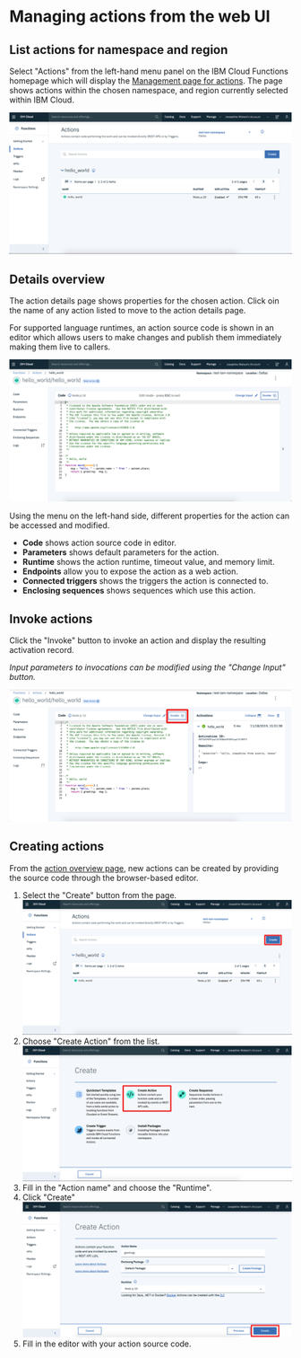 # Managing actions from the web UI

## List actions for namespace and region

Select "Actions" from the left-hand menu panel on the IBM Cloud Functions homepage which will display the [Management page for actions](https://cloud.ibm.com/functions/actions). The page shows actions within the chosen namespace, and region currently selected within IBM Cloud.

![action details page](images/101-ex5-action-overview.png)

## Details overview

The action details page shows properties for the chosen action. Click oin the name of any action listed to move to the action details page.

For supported language runtimes, an action source code is shown in an editor which allows users to make changes and publish them immediately making them live to callers.

![action details page](images/101-ex5-action-editor.png)

Using the menu on the left-hand side, different properties for the action can be accessed and modified.

* **Code** shows action source code in editor.
* **Parameters** shows default parameters for the action.
* **Runtime** shows the action runtime, timeout value, and memory limit.
* **Endpoints** allow you to expose the action as a web action.
* **Connected triggers** shows the triggers the action is connected to.
* **Enclosing sequences** shows sequences which use this action.

## Invoke actions

Click the "Invoke" button to invoke an action and display the resulting activation record.

_Input parameters to invocations can be modified using the "Change Input" button._

![Invoking an action](images/101-ex5-invoking-action.png)

## Creating actions

From the [action overview page](https://cloud.ibm.com/functions/actions), new actions can be created by providing the source code through the browser-based editor.

1. Select the "Create" button from the page.
![Creating an action](images/101-ex5-creating-action-hp.png)
2. Choose "Create Action" from the list.
![Creating an action](images/101-ex5-creating-action-list.png)
3. Fill in the "Action name" and choose the "Runtime".
4. Click "Create"
![Creating an action](images/101-ex5-creating-action-modal.png)
5. Fill in the editor with your action source code.
